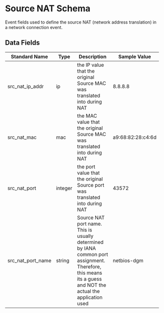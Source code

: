 # Source NAT Schema

Event fields used to define the source NAT (network address translation) in a network connection event.

## Data Fields

| Standard Name | Type | Description | Sample Value |
|--------|---------|-------|-------|
| src_nat_ip_addr | ip | the IP value that the original Source MAC was translated into during NAT | 8.8.8.8 |
| src_nat_mac | mac | the MAC value that the original Source MAC was translated into during NAT | a9:68:82:28:c4:6d |
| src_nat_port | integer | the port value that the original Source port was translated into during NAT | 43572 |
| src_nat_port_name | string | Source NAT port name. This is usually determined by IANA common port assignment. Therefore, this means its a guess and NOT the actual the application used | netbios-dgm |